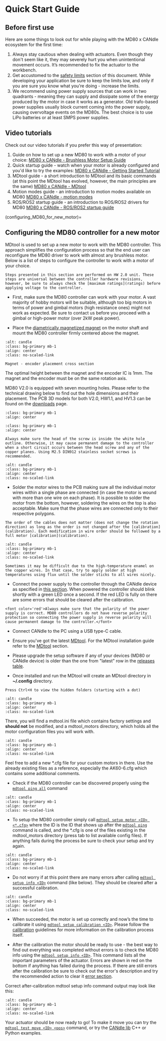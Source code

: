 # Quick Start Guide

## Before first use

Here are some things to look out for while playing with the MD80 x CANdle ecosystem for the first time:
1. Always stay cautious when dealing with actuators. Even though they don't seem like it, they may severely hurt you when unintentional movement occurs. It’s recommended to fix the actuator to the workbench. 
2. Get accustomed to the [safety limits](safety_limits) section of this document. While developing your application be sure to keep the limits low, and only if you are sure you know what you're doing - increase the limits. 
3. We recommend using power supply sources that can work in two quadrants - meaning they can supply and dissipate some of the energy produced by the motor in case it works as a generator. Old trafo-based power supplies usually block current coming into the power supply, causing overvoltage events on the MD80s. The best choice is to use LiPo batteries or at least SMPS power supplies. 

## Video tutorials

Check out our video tutorials if you prefer this way of presentation:
1. Guide on how to set up a new MD80 to work with a motor of your choice: [MD80 x CANdle - Brushless Motor Setup Guide](https://www.youtube.com/watch?v=74zTUlJ2hmo&list=PLYKmGVZotGRoMR8eV5AuC2XP_qJsL6Bu6&index=5)
2. Quick startup guide - watch when your motor is already configured and you'd like to try the examples: [MD80 x CANdle - Getting Started Tutorial](https://www.youtube.com/watch?v=bIZuhFpFtus&list=PLYKmGVZotGRoMR8eV5AuC2XP_qJsL6Bu6&index=1) 
3. MDtool guide - a short introduction to MDtool and its basic commands (at this point the MDtool has evolved, however, the main principles are the same) [MD80 x CANdle - MDtool](https://www.youtube.com/watch?v=BrojxsU8oD8&list=PLYKmGVZotGRoMR8eV5AuC2XP_qJsL6Bu6&index=2)
4. Motion modes guide - an introduction to motion modes available on MD80 [MD80 x CANdle - motion modes](https://www.youtube.com/watch?v=XnD8sG22zro&list=PLYKmGVZotGRoMR8eV5AuC2XP_qJsL6Bu6&index=3)
5. ROS/ROS2 startup guide - an introduction to ROS/ROS2 drivers for MD80 [MD80 x CANdle - ROS/ROS2 startup guide](https://www.youtube.com/watch?v=6sLQNaJKuJY&list=PLYKmGVZotGRoMR8eV5AuC2XP_qJsL6Bu6&index=4)

(configuring_MD80_for_new_motor)=
## Configuring the MD80 controller for a new motor

MDtool is used to set up a new motor to work with the MD80 controller. This approach simplifies the configuration process so that the end user can reconfigure the MD80 driver to work with almost any brushless motor. Below is a list of steps to configure the controller to work with a motor of your choice. 

```{warning}
Steps presented in this section are performed on HW 2.0 unit. These steps are universal between the controller hardware revisions, however, be sure to always check the [maximum ratings](ratings) before applying voltage to the controller. 
```

* First, make sure the MD80 controller can work with your motor. A vast majority of hobby motors will be suitable, although too big motors in terms of power and gimbal motors (high resistance ones) might not work as expected. Be sure to contact us before you proceed with a gimbal or high-power motor (over 2kW peak power). 

* Place the [diametrically magnetized magnet](https://www.supermagnete.de/eng/disc-magnets-neodymium/disc-magnet-10mm-5mm_S-10-05-DN) on the motor shaft and mount the MD80 controller firmly centered above the magnet. 

```{figure} images/magnet_encoder_asm.png
:alt: candle
:class: bg-primary mb-1
:align: center
:class: no-scaled-link

Magnet - encoder placement cross section
```

The optimal height between the magnet and the encoder IC is 1mm. The magnet and the encoder must be on the same rotation axis.

MD80 V2.0 is equipped with seven mounting holes. Please refer to the technical drawing below to find out the hole dimensions and their placement. The PCB 3D models for both V2.0, HW1.1, and HV1.3 can be found on the [downloads](hardware_downloads) page. 

```{figure} images/PCB_drawing.png
:class: bg-primary mb-1
:align: center
```

```{figure} images/mount_cross_section.png
:class: bg-primary mb-1
:align: center
```

```{warning}
Always make sure the head of the screw is inside the white hole outline. Otherwise, it may cause permanent damage to the controller when a short circuit occurs between the head screw and any of the copper planes. Using M2.5 DIN912 stainless socket screws is recommended.
```

```{figure} images/screw_placement.png
:alt: candle
:class: bg-primary mb-1
:align: center
:class: no-scaled-link
```

* Solder the motor wires to the PCB making sure all the individual motor wires within a single phase are connected (in case the motor is wound with more than one wire on each phase). It is possible to solder the motor from the bottom, however, soldering the wires on the top is also acceptable. Make sure that the phase wires are connected only to their respective polygons. 

```{warning}
The order of the cables does not matter (does not change the rotation direction) as long as the order is not changed after the [calibration](calibration). Each modification in wire order should be followed by a full motor [calibration](calibration). 
```

```{figure} images/soldering.jpg
:alt: candle
:class: bg-primary mb-1
:align: center
:class: no-scaled-link
```
```{hint}
Sometimes it may be difficult due to the high-temperature enamel on the copper wires. In that case, try to apply solder at high temperatures using flux until the solder sticks to all wires nicely. 
```

* Connect the power supply to the controller through the CANdle device as specified in [this section](hardware_setup). When powered the controller should blink shortly with a green LED once a second. If the red LED is fully on there are some errors that should be cleared after the calibration. 

```{warning}
<font color='red'>Always make sure that the polarity of the power supply is correct. MD80 controllers do not have reverse polarity protection so connecting the power supply in reverse polarity will cause permanent damage to the controller.</font> 
```
* Connect CANdle to the PC using a USB type-C cable. 

* Ensure you've got the latest [MDtool](https://github.com/mabrobotics/mdtool/releases). For the MDtool installation guide refer to the [MDtool](mdtool) section. 

* Please upgrade the setup software if any of your devices (MD80 or CANdle device) is older than the one from "latest" row in the [releases table](downloads). 

* Once installed and run the MDtool will create an MDtool directory in <b>~/.config</b>  directory.

```{hint}
Press Ctrl+H to view the hidden folders (starting with a dot)
```
```{figure} images/mdtool_dir.png
:alt: candle
:class: bg-primary mb-1
:align: center
:class: no-scaled-link
```

There, you will find a mdtool.ini file which contains factory settings and **should not** be modified, and a mdtool_motors directory, which holds all the motor configuration files you will work with. 

```{figure} images/mdtool_motors_dir.png
:alt: candle
:class: bg-primary mb-1
:align: center
:class: no-scaled-link
```

Feel free to add a new *.cfg file for your custom motors in there. Use the already existing files as a reference, especially the AK60-6.cfg which contains some additional comments.  


* Check if the MD80 controller can be discovered properly using the [`mdtool ping all`](mdtool_ping) command

```{figure} images/mdtool_ping_all.png
:alt: candle
:class: bg-primary mb-1
:align: center
:class: no-scaled-link
```

* To setup the MD80 controller simply call [`mdtool setup motor <ID> <*.cfg>`](mdtool_setup_motor) where the ID is the ID that shows up after the [`mdtool ping`](mdtool_ping) command is called, and the *.cfg is one of the files existing in the mdtool_motors directory (press tab to list available config files). If anything fails during the process be sure to check your setup and try again. 

```{figure} images/mdtool_setup_motor_EX.png
:alt: candle
:class: bg-primary mb-1
:align: center
:class: no-scaled-link
```

* Do not worry if at this point there are many errors after calling [`mdtool setup info <ID>`](mdtool_setup_info) command (like below). They should be cleared after a successful calibration.

```{figure} images/after_setup_EX8108.png
:alt: candle
:class: bg-primary mb-1
:align: center
:class: no-scaled-link
```

* When succeeded, the motor is set up correctly and now’s the time to calibrate it using [`mdtool setup calibration <ID>`](mdtool_setup_calibration). Please follow the [calibration](calibration) guidelines for more information on the calibration process itself.

* After the calibration the motor should be ready to use - the best way to find out everything was completed without errors is to check the MD80 info using the [`mdtool setup info <ID>`](mdtool_setup_info). This command lists all the important parameters of the actuator. Errors are shown in red on the bottom if anything has failed during the process. If there are still errors after the calibration be sure to check out the error's description and try the recommended action to clear it [error section](error_codes). 

Correct after-calibration mdtool setup info command output may look like this:

```{figure} images/mdtool_setup_info_correct.png
:alt: candle
:class: bg-primary mb-1
:align: center
:class: no-scaled-link
```

Your actuator should be now ready to go! To make it move you can try the [`mdtool test move <ID> <pos>`](mdtool_test_move) command, or try the [CANdle lib](https://github.com/mabrobotics/candle) C++ or Python examples.